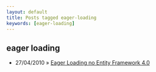 ```yaml
---
layout: default
title: Posts tagged eager-loading
keywords: [eager-loading]
---
```

<h2 class="category">eager loading</h2>
<ul class="posts">
<li>
<p>
<span class="date">27/04/2010</span> &raquo;
<a href="/blog/eager-loading-no-entity-framework-4-0">Eager Loading no Entity Framework 4.0 </a>
</p>
</li>
</ul>
